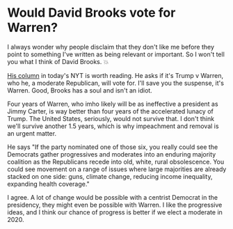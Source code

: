 # Would David Brooks vote for Warren?
I always wonder why people disclaim that they don't like me before they point to something I've written as being relevant or important. So I won't tell you what I think of David Brooks. :boom:  

<a href="https://www.nytimes.com/2019/10/17/opinion/trump-warren-2020.html">His column</a> in today's NYT is worth reading. He asks if it's Trump v Warren, who he, a moderate Republican, will vote for. I'll save you the suspense, it's Warren. Good, Brooks has a soul and isn't an idiot. 

Four years of Warren, who imho likely will be as ineffective a president as Jimmy Carter, is way better than four years of the accelerated lunacy of Trump. The United States, seriously, would not survive that. I don't think we'll survive another 1.5 years, which is why impeachment and removal is an urgent matter. 

He says "If the party nominated one of those six, you really could see the Democrats gather progressives and moderates into an enduring majority coalition as the Republicans recede into old, white, rural obsolescence. You could see movement on a range of issues where large majorities are already stacked on one side: guns, climate change, reducing income inequality, expanding health coverage." 

I agree. A lot of change would be possible with a centrist Democrat in the presidency, they might even be possible with Warren. I like the progressive ideas, and I think our chance of progress is better if we elect a moderate in 2020. 

